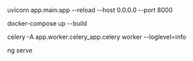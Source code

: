 uvicorn app.main:app --reload --host 0.0.0.0 --port 8000

docker-compose up --build

celery -A app.worker.celery_app.celery worker --loglevel=info


ng serve

